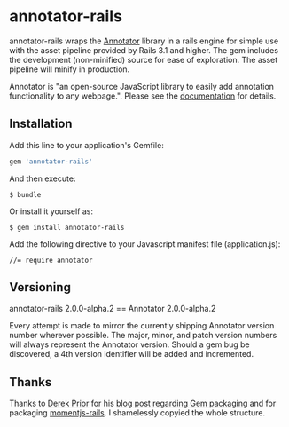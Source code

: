 # annotator-rails

annotator-rails wraps the [Annotator](http://annotatorjs.org/) library in a
rails engine for simple use with the asset pipeline provided by Rails 3.1 and
higher. The gem includes the development (non-minified) source for ease of
exploration. The asset pipeline will minify in production.

Annotator is "an open-source JavaScript library to easily add annotation
functionality to any webpage.". Please see the
[documentation](https://annotator.readthedocs.org/en/latest/index.html) for
details.


## Installation

Add this line to your application's Gemfile:

```ruby
gem 'annotator-rails'
```

And then execute:

    $ bundle

Or install it yourself as:

    $ gem install annotator-rails

Add the following directive to your Javascript manifest file (application.js):

    //= require annotator


## Versioning

annotator-rails 2.0.0-alpha.2 == Annotator 2.0.0-alpha.2

Every attempt is made to mirror the currently shipping Annotator version
number wherever possible. The major, minor, and patch version numbers will
always represent the Annotator version. Should a gem bug be discovered, a 4th
version identifier will be added and incremented.


## Thanks

Thanks to [Derek Prior](https://github.com/derekprior) for his
[blog post regarding Gem packaging](http://www.prioritized.net/blog/gemify-assets-for-rails/)
and for packaging [momentjs-rails](https://github.com/derekprior/momentjs-rails).
I shamelessly copyied the whole structure.
